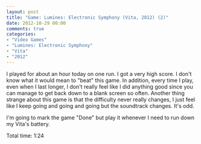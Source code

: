 ```yaml
---
layout: post
title: "Game: Lumines: Electronic Symphony (Vita, 2012) (2)"
date: 2012-10-29 00:00
comments: true
categories:
- "Video Games"
- "Lumines: Electronic Symphony"
- "Vita"
- "2012"
---
```


I played for about an hour today on one run. I got a very high
score. I don't know what it would mean to "beat" this game. In
addition, every time I play, even when I last longer, I don't
really feel like I did anything good since you can manage to get
back down to a blank screen so often. Another thing strange about
this game is that the difficulty never really changes, I just
feel like I keep going and going and going but the soundtrack
changes. It's odd.

I'm going to mark the game "Done" but play it whenever I need to
run down my Vita's battery.

Total time: 1:24

